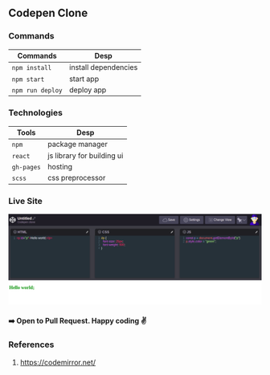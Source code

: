 ## Codepen Clone

### Commands
  | Commands |            Desp         |
  |--------- |-------------------------|
  |`npm install` | install dependencies|
  |`npm start`   | start app           |
  |`npm run deploy` | deploy app       |

### Technologies
|   Tools  |    Desp          |
|---------|-------------------|
| `npm`    | package manager   |
| `react`  | js library for building ui|
| `gh-pages` |  hosting       |
|  `scss`   | css preprocessor |


### Live Site
<a href="https://sudipstha08.github.io/codepen/" rel="codepen">![codepen-clone](https://github.com/sudipstha08/codepen/blob/master/src/assets/pen.png?raw=true)</a>

#### :arrow_right: Open to Pull Request. Happy coding :v:

### References
1. https://codemirror.net/
